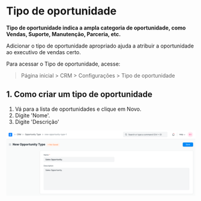 # Tipo de oportunidade


**Tipo de oportunidade indica a ampla categoria de oportunidade, como Vendas, Suporte, Manutenção, Parceria, etc.**


Adicionar o tipo de oportunidade apropriado ajuda a atribuir a oportunidade ao executivo de vendas certo.


Para acessar o Tipo de oportunidade, acesse:



> 
> Página inicial > CRM > Configurações > Tipo de oportunidade
> 
> 
> 


## 1. Como criar um tipo de oportunidade


1. Vá para a lista de oportunidades e clique em Novo.
2. Digite 'Nome'.
3. Digite 'Descrição'


![Tipo de oportunidade](/files/opportunity-type.png)

